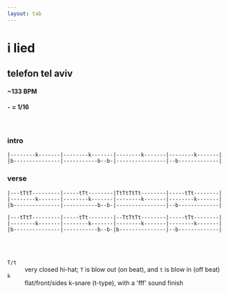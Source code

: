 ```yaml
---
layout: tab
---
```


# i lied
## telefon tel aviv

#### ~133 BPM
#### `-` = 1/16

<br/>

### intro
```
|--------k-------|--------k-------|--------k-------|--------k-------|
|b---------------|-----------b--b-|----------------|--b-------------|
```

### verse
```
|---tTtT---------|-----tTt--------|TtTtTtTt--------|-----tTt--------|
|--------k-------|--------k-------|--------k-------|--------k-------|
|b---------------|-----------b--b-|----------------|--b-------------|
```

```
|---tTtT---------|-----tTt--------|--TtTtTt--------|-----tTt--------|
|--------k-------|--------k-------|--------k-------|--------k-------|
|b---------------|-----------b--b-|b---------------|--b-------------|
```

<br/>
<br/>

<dl>
    <dt><code>T/t</code></dt><dd>very closed hi-hat; <code>T</code> is blow out (on beat), and <code>t</code> is blow in (off beat)</dd>
    <dt><code>k</code></dt><dd>flat/front/sides k-snare (t-type), with a 'fff' sound finish</dd>
</dl>
